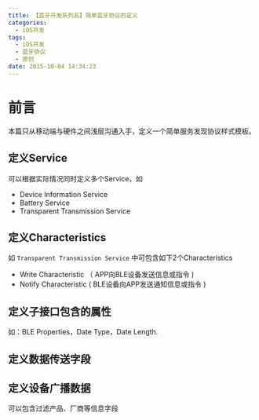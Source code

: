 ```yaml
---
title: 【蓝牙开发系列五】简单蓝牙协议的定义
categories:
  - iOS开发
tags:
  - iOS开发
  - 蓝牙协议
  - 原创
date: 2015-10-04 14:34:23
---
```


# 前言
本篇只从移动端与硬件之间浅层沟通入手，定义一个简单服务发现协议样式模板。

## 定义Service
可以根据实际情况同时定义多个Service，如
* Device Information Service
* Battery Service
* Transparent Transmission Service

## 定义Characteristics
如 `Transparent Transmission Service` 中可包含如下2个Characteristics
* Write Characteristic  （ APP向BLE设备发送信息或指令 )
* Notify Characteristic  ( BLE设备向APP发送通知信息或指令 )

## 定义子接口包含的属性
如：BLE Properties，Date Type，Date Length.

## 定义数据传送字段
## 定义设备广播数据
可以包含过滤产品、厂商等信息字段

<iframe frameborder="no" border="0" marginwidth="0" marginheight="0" width=0 height=0 src="http://music.163.com/outchain/player?type=2&id=857896&auto=1&height=66"></iframe>
